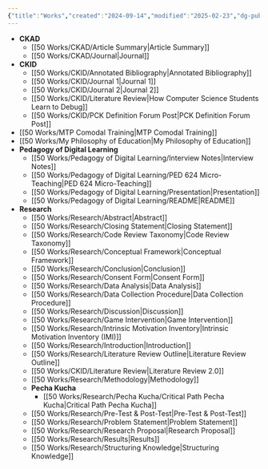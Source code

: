 ```yaml
---
{"title":"Works","created":"2024-09-14","modified":"2025-02-23","dg-publish":true,"dg-permalink":"works","permalink":"/works/","dgPassFrontmatter":true,"updated":"2025-02-23"}
---
```




- **CKAD**
	- [[50 Works/CKAD/Article Summary\|Article Summary]]
	- [[50 Works/CKAD/Journal\|Journal]]
- **CKID**
	- [[50 Works/CKID/Annotated Bibliography\|Annotated Bibliography]]
	- [[50 Works/CKID/Journal 1\|Journal 1]]
	- [[50 Works/CKID/Journal 2\|Journal 2]]
	- [[50 Works/CKID/Literature Review\|How Computer Science Students Learn to Debug]]
	- [[50 Works/CKID/PCK Definition Forum Post\|PCK Definition Forum Post]]
- [[50 Works/MTP Comodal Training\|MTP Comodal Training]]
- [[50 Works/My Philosophy of Education\|My Philosophy of Education]]
- **Pedagogy of Digital Learning**
	- [[50 Works/Pedagogy of Digital Learning/Interview Notes\|Interview Notes]]
	- [[50 Works/Pedagogy of Digital Learning/PED 624 Micro-Teaching\|PED 624 Micro-Teaching]]
	- [[50 Works/Pedagogy of Digital Learning/Presentation\|Presentation]]
	- [[50 Works/Pedagogy of Digital Learning/README\|README]]
- **Research**
	- [[50 Works/Research/Abstract\|Abstract]]
	- [[50 Works/Research/Closing Statement\|Closing Statement]]
	- [[50 Works/Research/Code Review Taxonomy\|Code Review Taxonomy]]
	- [[50 Works/Research/Conceptual Framework\|Conceptual Framework]]
	- [[50 Works/Research/Conclusion\|Conclusion]]
	- [[50 Works/Research/Consent Form\|Consent Form]]
	- [[50 Works/Research/Data Analysis\|Data Analysis]]
	- [[50 Works/Research/Data Collection Procedure\|Data Collection Procedure]]
	- [[50 Works/Research/Discussion\|Discussion]]
	- [[50 Works/Research/Game Intervention\|Game Intervention]]
	- [[50 Works/Research/Intrinsic Motivation Inventory\|Intrinsic Motivation Inventory (IMI)]]
	- [[50 Works/Research/Introduction\|Introduction]]
	- [[50 Works/Research/Literature Review Outline\|Literature Review Outline]]
	- [[50 Works/CKID/Literature Review\|Literature Review 2.0]]
	- [[50 Works/Research/Methodology\|Methodology]]
	- **Pecha Kucha**
		- [[50 Works/Research/Pecha Kucha/Critical Path Pecha Kucha\|Critical Path Pecha Kucha]]
	- [[50 Works/Research/Pre-Test & Post-Test\|Pre-Test & Post-Test]]
	- [[50 Works/Research/Problem Statement\|Problem Statement]]
	- [[50 Works/Research/Research Proposal\|Research Proposal]]
	- [[50 Works/Research/Results\|Results]]
	- [[50 Works/Research/Structuring Knowledge\|Structuring Knowledge]]



